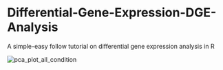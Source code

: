 # Differential-Gene-Expression-DGE-Analysis
A simple-easy follow tutorial on differential gene expression analysis in R

![pca_plot_all_condition](https://github.com/sumenties/Differential-Gene-Expression-DGE-Analysis/assets/43076959/896293fe-9f31-463f-8eec-6e1e9210269d)

